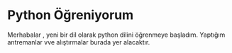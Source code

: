 # Python Öğreniyorum

Merhabalar , yeni bir dil olarak python dilini öğrenmeye başladım. Yaptığım antremanlar vve alıştırmalar burada yer alacaktır. 
